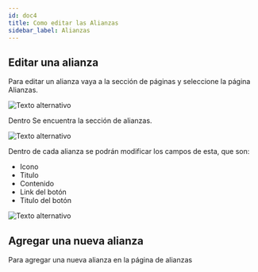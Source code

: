 ```yaml
---
id: doc4
title: Como editar las Alianzas
sidebar_label: Alianzas
---
```

## Editar una alianza

Para editar un alianza vaya a la sección de páginas y seleccione la página Alianzas.

![Texto alternativo](/img/menu1.png)

Dentro Se encuentra la sección de alianzas.

![Texto alternativo](/img/alianzas.png)

Dentro de cada alianza se podrán modificar los campos de esta, que son:
- Icono
- Titulo
- Contenido
- Link del botón
- Titulo del botón

![Texto alternativo](/img/campos_alianzas.png)

## Agregar una nueva alianza
Para agregar una nueva alianza en la página de alianzas